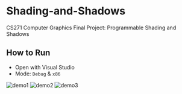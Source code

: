 # Shading-and-Shadows
CS271 Computer Graphics Final Project: Programmable Shading and Shadows

## How to Run
- Open with Visual Studio
- Mode: `Debug` & `x86`

![demo1](./Report/IMG_3990.GIF)
![demo2](./Report/IMG_3994.GIF)
![demo3](./Report/IMG_3996.GIF)
